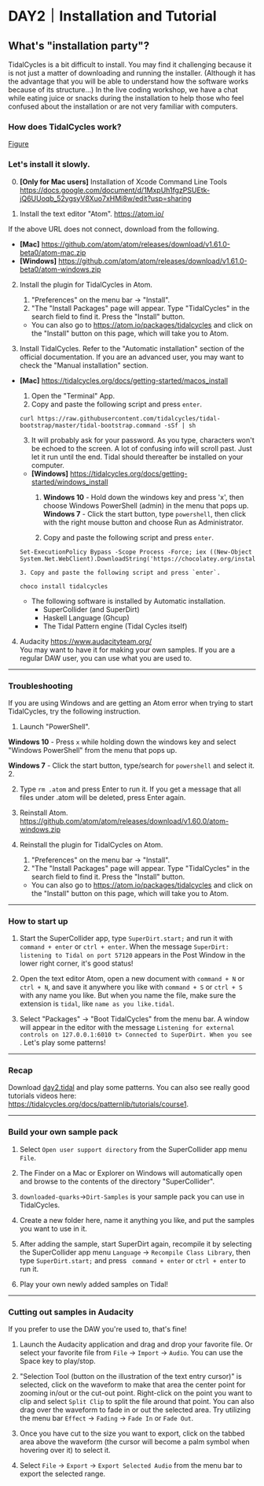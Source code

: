 # DAY2｜Installation and Tutorial

## What's "installation party"?
TidalCycles is a bit difficult to install. You may find it challenging because it is not just a matter of downloading and running the installer. (Although it has the advantage that you will be able to understand how the software works because of its structure...) In the live coding workshop, we have a chat while eating juice or snacks during the installation to help those who feel confused about the installation or are not very familiar with computers.


### How does TidalCycles work?
[Figure](https://github.com/conychang/mau-tidal-workshop/blob/main/day_1/tidal_system_picture.png)


### Let's install it slowly.

0. **[Only for Mac users]** Installation of Xcode Command Line Tools
https://docs.google.com/document/d/1MxpUh1fgzPSUEtk-jQ6UUoqb_52ygsyV8Xuo7xHMi8w/edit?usp=sharing

1. Install the text editor "Atom".
https://atom.io/<br>

  If the above URL does not connect, download from the following.
  - **[Mac]** https://github.com/atom/atom/releases/download/v1.61.0-beta0/atom-mac.zip
  - **[Windows]** https://github.com/atom/atom/releases/download/v1.61.0-beta0/atom-windows.zip


2. Install the plugin for TidalCycles in Atom.
    1. "Preferences" on the menu bar → "Install".
    2. "The "Install Packages" page will appear. Type "TidalCycles" in the search field to find it. Press the "Install" button.
    - You can also go to https://atom.io/packages/tidalcycles and click on the "Install" button on this page, which will take you to Atom.


3. Install TidalCycles. Refer to the "Automatic installation" section of the official documentation. If you are an advanced user, you may want to check the "Manual installation" section.

- **[Mac]** https://tidalcycles.org/docs/getting-started/macos_install

    1. Open the "Terminal" App.
    2. Copy and paste the following script and press `enter`.
    ```
    curl https://raw.githubusercontent.com/tidalcycles/tidal-bootstrap/master/tidal-bootstrap.command -sSf | sh
    ```
    3. It will probably ask for your password. As you type, characters won't be echoed to the screen. A lot of confusing info will scroll past. Just let it run until the end. Tidal should thereafter be installed on your computer.


  - **[Windows]** https://tidalcycles.org/docs/getting-started/windows_install
      1. **Windows 10** - Hold down the windows key and press 'x', then choose Windows PowerShell (admin) in the menu that pops up.
        **Windows 7** - Click the start button, type `powershell`, then click with the right mouse button and choose Run as Administrator.

      2. Copy and paste the following script and press `enter`.
  ```
  Set-ExecutionPolicy Bypass -Scope Process -Force; iex ((New-Object System.Net.WebClient).DownloadString('https://chocolatey.org/install.ps1'))
  ```
      3. Copy and paste the following script and press `enter`.
  ```
  choco install tidalcycles
  ```

  - The following software is installed by Automatic installation.
    - SuperCollider (and SuperDirt)
    - Haskell Language (Ghcup)
    - The Tidal Pattern engine (Tidal Cycles itself)

4. Audacity https://www.audacityteam.org/<br>
    You may want to have it for making your own samples. If you are a regular DAW user, you can use what you are used to.

***

### Troubleshooting

If you are using Windows and are getting an Atom error when trying to start TidalCycles, try the following instruction.

1. Launch "PowerShell".

  **Windows 10** - Press `x` while holding down the windows key and select "Windows PowerShell" from the menu that pops up.

  **Windows 7** - Click the start button, type/search for `powershell` and select it. 2.

2. Type `rm .atom` and press Enter to run it. If you get a message that all files under .atom will be deleted, press Enter again.

3. Reinstall Atom. https://github.com/atom/atom/releases/download/v1.60.0/atom-windows.zip

4. Reinstall the plugin for TidalCycles on Atom.
    1. "Preferences" on the menu bar → "Install".
    2. "The "Install Packages" page will appear. Type "TidalCycles" in the search field to find it. Press the "Install" button.
    - You can also go to https://atom.io/packages/tidalcycles and click on the "Install" button on this page, which will take you to Atom.


***

### How to start up

1. Start the SuperCollider app, type `SuperDirt.start;` and run it with `command + enter` or `ctrl + enter`. When the message `SuperDirt: listening to Tidal on port 57120` appears in the Post Window in the lower right corner, it's good status!

2. Open the text editor Atom, open a new document with `command + N` or `ctrl + N`, and save it anywhere you like with `command + S` or `ctrl + S` with any name you like. But when you name the file, make sure the extension is `tidal`, like `name as you like.tidal`.

3. Select "Packages" → "Boot TidalCycles" from the menu bar. A window will appear in the editor with the message `Listening for external controls on 127.0.0.1:6010
t> Connected to SuperDirt.
When you see `. Let's play some patterns!

***

### Recap

Download [day2.tidal](https://drive.google.com/file/d/1DSJBLXqyh2KY3R7PP4gmY0NcYWr9aq30/view?usp=sharing) and play some patterns.
You can also see really good tutorials videos here: https://tidalcycles.org/docs/patternlib/tutorials/course1.

***

### Build your own sample pack

1. Select `Open user support directory` from the SuperCollider app menu `File`.

2. The Finder on a Mac or Explorer on Windows will automatically open and browse to the contents of the directory "SuperCollider".

3. `downloaded-quarks`→`Dirt-Samples` is your sample pack you can use in TidalCycles.

4. Create a new folder here, name it anything you like, and put the samples you want to use in it.

5. After adding the sample, start SuperDirt again, recompile it by selecting the SuperCollider app menu `Language` -> `Recompile Class Library`, then type `SuperDirt.start;` and press ` command + enter` or `ctrl + enter` to run it.

6. Play your own newly added samples on Tidal!

***

### Cutting out samples in Audacity

If you prefer to use the DAW you're used to, that's fine!

1. Launch the Audacity application and drag and drop your favorite file. Or select your favorite file from `File` -> `Import` -> `Audio`. You can use the Space key to play/stop.

2. "Selection Tool (button on the illustration of the text entry cursor)" is selected, click on the waveform to make that area the center point for zooming in/out or the cut-out point. Right-click on the point you want to clip and select `Split Clip` to split the file around that point. You can also drag over the waveform to fade in or out the selected area. Try utilizing the menu bar `Effect` -> `Fading` -> `Fade In` or `Fade Out`.

3. Once you have cut to the size you want to export, click on the tabbed area above the waveform (the cursor will become a palm symbol when hovering over it) to select it.

4. Select `File` -> `Export` -> `Export Selected Audio` from the menu bar to export the selected range.
